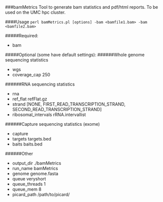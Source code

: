 ###bamMetrics
Tool to generate bam statistics and pdf/html reports. To be used on the UMC hpc cluster.

####Usage
`perl bamMetrics.pl [options] -bam <bamfile1.bam> -bam <bamfile2.bam>`

#####Required:
- bam

#####Optional (some have default settings):
######Whole genome sequencing statistics
- wgs
- coverage_cap 250
    
######RNA sequencing statistics
- rna
- ref_flat refFlat.gz
- strand [NONE, FIRST_READ_TRANSCRIPTION_STRAND, SECOND_READ_TRANSCRIPTION_STRAND]
- ribosomal_intervals rRNA.intervallist
    
######Capture sequencing statistics (exome)
- capture
- targets targets.bed
- baits baits.bed
    
######Other
- output_dir ./bamMetrics
- run_name bamMetrics
- genome genome.fasta
- queue veryshort
- queue_threads 1
- queue_mem 8
- picard_path /path/to/picard/


